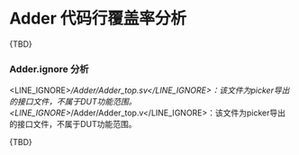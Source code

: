 
# Adder 代码行覆盖率分析

{TBD}

### Adder.ignore 分析

<LINE_IGNORE>*/Adder/Adder_top.sv</LINE_IGNORE>：该文件为picker导出的接口文件，不属于DUT功能范围。
<LINE_IGNORE>*/Adder/Adder_top.v</LINE_IGNORE>：该文件为picker导出的接口文件，不属于DUT功能范围。

{TBD}
